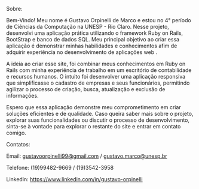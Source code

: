 Sobre:

Bem-Vindo! Meu nome é Gustavo Orpinelli de Marco e estou no 4° período de Ciências da Computação na UNESP - Rio Claro. Nesse projeto, desenvolvi uma aplicação prática utilizando o framework Ruby on Rails, BootStrap e banco de dados SQL. Meu principal objetivo ao criar essa aplicação é demonstrar minhas habilidades e conhecimentos afim de adquirir experiência no desenvolvimento de aplicações web .

A ideia ao criar esse site, foi combinar meus conhecimentos em Ruby on Rails com minha experiência de trabalho em um escritório de contabilidade e recursos humanos. O intuito foi desenvolver uma aplicação responsiva que simplificasse o cadastro de empresas e seus funcionários, permitindo agilizar o processo de criação, busca, atualização e exclusão de informações.

Espero que essa aplicação demonstre meu comprometimento em criar soluções eficientes e de qualidade. Caso queira saber mais sobre o projeto, explorar suas funcionalidades ou discutir o processo de desenvolvimento, sinta-se à vontade para explorar o restante do site e entrar em contato comigo.

Contatos:

Email: gustavoorpinelli99@gmail.com / gustavo.marco@unesp.br

Telefone: (19)99482-9669 / (19)3542-3958

Linkedin: https://www.linkedin.com/in/gustavo-orpinelli
